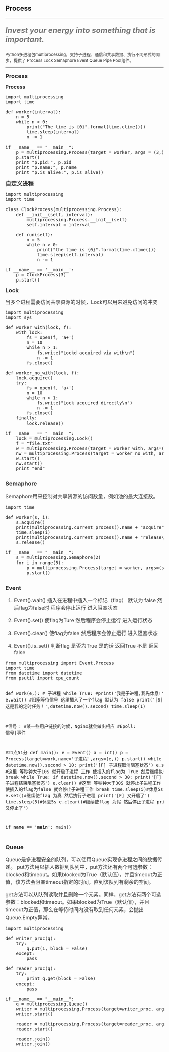 ##  Process
----

<font size=5 color="#797979">

__*Invest your energy into something that is important.*__

</font>

<font size=2 color="#333">
Python多进程包multiprocessing，支持子进程、通信和共享数据、执行不同形式的同步，提供了 Process
Lock Semaphore Event Queue Pipe Pool组件。
</font>

----
<font size=4 color="#333"> 

__Process__  
</font>

<font size=3 color="#333"> 

__Process__  
</font>
<pre>
import multiprocessing
import time

def worker(interval):
    n = 5
    while n > 0:
        print("The time is {0}".format(time.ctime()))
        time.sleep(interval)
        n -= 1

if __name__ == "__main__":
    p = multiprocessing.Process(target = worker, args = (3,))
    p.start()
    print "p.pid:", p.pid
    print "p.name:", p.name
    print "p.is_alive:", p.is_alive()
</pre>
<font size=4 color="#333"> 

__自定义进程__  
</font>
<pre>
import multiprocessing
import time

class ClockProcess(multiprocessing.Process):
    def __init__(self, interval):
        multiprocessing.Process.__init__(self)
        self.interval = interval

    def run(self):
        n = 5
        while n > 0:
            print("the time is {0}".format(time.ctime()))
            time.sleep(self.interval)
            n -= 1

if __name__ == '__main__':
    p = ClockProcess(3)
    p.start() 
</pre>

<font size=4 color="#333"> 

__Lock__  
</font>
<font size=3 color="#333"> 

当多个进程需要访问共享资源的时候，Lock可以用来避免访问的冲突
</font>
<pre>
import multiprocessing
import sys

def worker_with(lock, f):
    with lock:
        fs = open(f, 'a+')
        n = 10
        while n > 1:
            fs.write("Lockd acquired via with\n")
            n -= 1
        fs.close()
        
def worker_no_with(lock, f):
    lock.acquire()
    try:
        fs = open(f, 'a+')
        n = 10
        while n > 1:
            fs.write("Lock acquired directly\n")
            n -= 1
        fs.close()
    finally:
        lock.release()
    
if __name__ == "__main__":
    lock = multiprocessing.Lock()
    f = "file.txt"
    w = multiprocessing.Process(target = worker_with, args=(lock, f))
    nw = multiprocessing.Process(target = worker_no_with, args=(lock, f))
    w.start()
    nw.start()
    print "end"

</pre>
<font size=4 color="#333"> 

__Semaphore__  
</font>
<font size=3 color="#333"> 

Semaphore用来控制对共享资源的访问数量，例如池的最大连接数。

</font>

<pre>
import time

def worker(s, i):
    s.acquire()
    print(multiprocessing.current_process().name + "acquire");
    time.sleep(i)
    print(multiprocessing.current_process().name + "release\n");
    s.release()

if __name__ == "__main__":
    s = multiprocessing.Semaphore(2)
    for i in range(5):
        p = multiprocessing.Process(target = worker, args=(s, i*2))
        p.start()

</pre>
<font size=4 color="#333"> 

__Event__  
</font>
<font size=3 color="#333"> 

1.  Event().wait()    插入在进程中插入一个标记（flag）  默认为 false  然后flag为false时  程序会停止运行  进入阻塞状态  

2.  Event().set()     使flag为Ture  然后程序会停止运行 进入运行状态  

3.  Event().clear()      使flag为false  然后程序会停止运行 进入阻塞状态  

4.  Event().is_set()   判断flag  是否为True  是的话 返回True  不是 返回false

</font>
<pre>
from multiprocessing import Event,Process
import time
from datetime import datetime
from psutil import cpu_count


def work(e,):
    # 子进程
    while True:
        #print('我是子进程,我先休息!')
        e.wait() #阻塞等待信号  这里插入了一个flag  默认为 false
        print('[S] 这是我的定时任务！',datetime.now().second)
        time.sleep(1)
      

#信号：
    #某一些用户链接的时候，Nginx就会做出相应
    #Epoll: 信号|事件

#21点51分
def main():
    e = Event()
    a = int()
    p = Process(target=work,name='子进程',args=(e,))
    p.start()
    while True:
        if datetime.now().second > 10:
            print('[F] 子进程取消阻塞状态')
            e.set() #这里 等秒钟大于10S  就开启子进程 工作 使插入的flag为 True  然后继续执行
            break
    while True:
        if datetime.now().second > 30:
            print('[F] 子进程结束阻塞状态')
            e.clear() #这里 等秒钟大于30S  就停止子进程工作  使插入的flag为false  就会停止子进程工作
            break
    time.sleep(5)#休息5s
    e.set()#继续使flag 为真 然后执行子进程
    print('[F] 又开启了')
    time.sleep(5)#休息5s
    e.clear()#继续使flag 为假 然后停止子进程
    print('[F] 又停止了')

if __name__ == '__main__':
    main()

</pre>


<font size=4 color="#333"> 

__Queue__  
</font>
<font size=3 color="#333"> 

Queue是多进程安全的队列，可以使用Queue实现多进程之间的数据传递。
put方法用以插入数据到队列中，put方法还有两个可选参数：blocked和timeout。如果blocked为True（默认值），并且timeout为正值，该方法会阻塞timeout指定的时间，直到该队列有剩余的空间。
 
get方法可以从队列读取并且删除一个元素。同样，get方法有两个可选参数：blocked和timeout。如果blocked为True（默认值），并且timeout为正值，那么在等待时间内没有取到任何元素，会抛出Queue.Empty异常。

</font>

<pre>
import multiprocessing

def writer_proc(q):      
    try:         
        q.put(1, block = False) 
    except:         
        pass   

def reader_proc(q):      
    try:         
        print q.get(block = False) 
    except:         
        pass

if __name__ == "__main__":
    q = multiprocessing.Queue()
    writer = multiprocessing.Process(target=writer_proc, args=(q,))  
    writer.start()   

    reader = multiprocessing.Process(target=reader_proc, args=(q,))  
    reader.start()  

    reader.join()  
    writer.join()
</pre>
